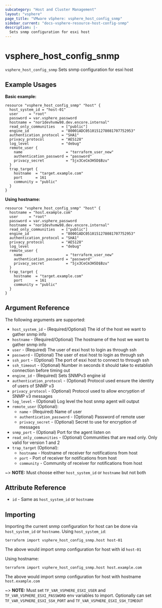 ```yaml
---
subcategory: "Host and Cluster Management"
layout: "vsphere"
page_title: "VMware vSphere: vsphere_host_config_snmp"
sidebar_current: "docs-vsphere-resource-host-config-snmp"
description: |-
  Sets snmp configuration for esxi host
---
```


# vsphere_host_config_snmp

`vsphere_host_config_snmp` Sets snmp configuration for esxi host

## Example Usages

**Basic example:**

```hcl
resource "vsphere_host_config_snmp" "host" {
  host_system_id = "host-01"
  user     = "root"
  password = var.vsphere_password
  hostname = "nor1devhvmw98.dev.encore.internal"
  read_only_communities   = ["public"]
  engine_id               = "80001ADC0510151278081707752953"
  authentication_protocol = "SHA1"
  privacy_protocol        = "AES128"
  log_level               = "debug"
  remote_user {
    name                    = "terraform_user_new"
    authentication_password = "password"
    privacy_secret          = "5jx3CeCm3H5D$Bzu"
  }
  trap_target {
    hostname  = "target.example.com"
    port      = 161
    community = "public"
  }
}
```

**Using hostname:**

```hcl
resource "vsphere_host_config_snmp" "host" {
  hostname = "host.example.com"
  user     = "root"
  password = var.vsphere_password
  hostname = "nor1devhvmw98.dev.encore.internal"
  read_only_communities   = ["public"]
  engine_id               = "80001ADC0510151278081707752953"
  authentication_protocol = "SHA1"
  privacy_protocol        = "AES128"
  log_level               = "debug"
  remote_user {
    name                    = "terraform_user_new"
    authentication_password = "password"
    privacy_secret          = "5jx3CeCm3H5D$Bzu"
  }
  trap_target {
    hostname  = "target.example.com"
    port      = 161
    community = "public"
  }
}
```

## Argument Reference

The following arguments are supported:

* `host_system_id` - (Required/Optional) The id of the host we want to gather snmp info
* `hostname` - (Required/Optional) The hostname of the host we want to gather snmp info
* `user` - (Required) The user of esxi host to login as through ssh
* `password` - (Optional) The user of esxi host to login as through ssh
* `ssh_port` - (Optional) The port of esxi host to connect to through ssh
* `ssh_timeout` - (Optional) Number in seconds it should take to establish connection before timing out
* `engine_id` - (Required) Sets SNMPv3 engine id
* `authentication_protocol` - (Optional) Protocol used ensure the identity of users of SNMP v3
* `privacy_protocol` - (Optional) Protocol used to allow encryption of SNMP v3 messages
* `log_level` - (Optional) Log level the host snmp agent will output
* `remote_user` (Optional):
    * `name` - (Required) Name of user
    * `authentication_password` - (Optional) Password of remote user
    * `privacy_secret` - (Optional) Secret to use for encryption of messages
* `snmp_port` - (Optional) Port for the agent listen on
* `read_only_communities` - (Optional) Communities that are read only.  Only valid for version 1 and 2
* `trap_target` (Optional):
    * `hostname` - Hostname of receiver for notifications from host
    * `port` - Port of receiver for notifications from host
    * `community` - Community of receiver for notifications from host

~> **NOTE:** Must choose either `host_system_id` or `hostname` but not both

## Attribute Reference

* `id` - Same as `host_system_id` or `hostname`

## Importing

Importing the current snmp configuration for host can be done via `host_system_id` or `hostname`.  Using `host_system_id`:

```
terraform import vsphere_host_config_snmp.host host-01
```

The above would import snmp configuration for host with id `host-01`

Using hostname:

```
terraform import vsphere_host_config_snmp.host host.example.com
```

The above would import snmp configuration for host with hostname `host.example.com`

~> **NOTE:** Must set `TF_VAR_VSPHERE_ESXI_USER` and `TF_VAR_VSPHERE_ESXI_PASSWORD` env variables to import.  Optionally can set `TF_VAR_VSPHERE_ESXI_SSH_PORT` and `TF_VAR_VSPHERE_ESXI_SSH_TIMEOUT`